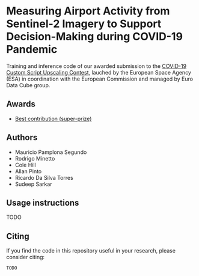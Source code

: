 # Measuring Airport Activity from Sentinel-2 Imagery to Support Decision-Making during COVID-19 Pandemic

Training and inference code of our awarded submission to the [COVID-19 Custom Script Upscaling Contest](https://eo4society.esa.int/2020/04/24/from-the-covid-19-custom-script-contest-to-the-euro-data-cube-european-dashboard/), lauched by the European Space Agency (ESA) in coordination with the European Commission and managed by Euro Data Cube group.

## Awards

- [Best contribution (super-prize)](https://medium.com/sentinel-hub/race-upscaling-competition-results-8a339bb8c942)

## Authors

- Mauricio Pamplona Segundo
- Rodrigo Minetto
- Cole Hill
- Allan Pinto
- Ricardo Da Silva Torres
- Sudeep Sarkar

## Usage instructions

TODO

## Citing

If you find the code in this repository useful in your research, please consider citing:
```
TODO
```
